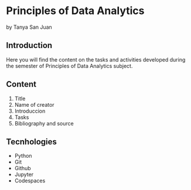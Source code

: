 # Principles of Data Analytics

by Tanya San Juan

## Introduction
Here you will find the content on the tasks and activities developed during the semester of Principles of Data Analytics subject. 

## Content
1. Title
2. Name of creator
3. Introduccion 
4. Tasks
5. Bibliography and source 

## Tecnhologies
- Python
- Git
- Github
- Jupyter
- Codespaces